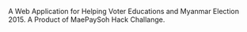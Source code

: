 A Web Application for Helping Voter Educations and Myanmar Election 2015.
A Product of MaePaySoh Hack Challange.

